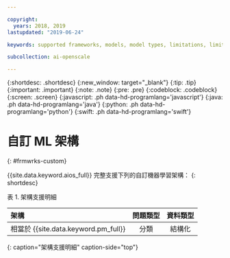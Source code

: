 ```yaml
---

copyright:
  years: 2018, 2019
lastupdated: "2019-06-24"

keywords: supported frameworks, models, model types, limitations, limits, custom machine learning engine, custom

subcollection: ai-openscale

---
```


{:shortdesc: .shortdesc}
{:new_window: target="_blank"}
{:tip: .tip}
{:important: .important}
{:note: .note}
{:pre: .pre}
{:codeblock: .codeblock}
{:screen: .screen}
{:javascript: .ph data-hd-programlang='javascript'}
{:java: .ph data-hd-programlang='java'}
{:python: .ph data-hd-programlang='python'}
{:swift: .ph data-hd-programlang='swift'}

# 自訂 ML 架構
{: #frmwrks-custom}

{{site.data.keyword.aios_full}} 完整支援下列的自訂機器學習架構：
{: shortdesc}

表 1. 架構支援明細

|架構|問題類型|資料類型|
|:---|:---:|:---:|
|相當於 {{site.data.keyword.pm_full}}|分類|結構化|
{: caption="架構支援明細" caption-side="top"}



